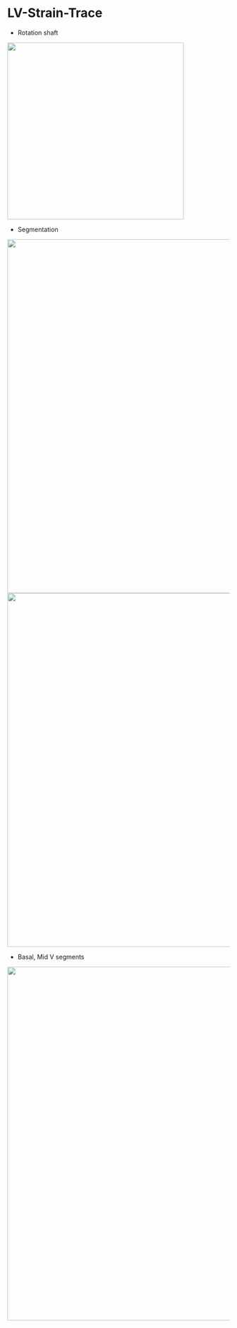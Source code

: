 # LV-Strain-Trace

* Rotation shaft

<img width = 400 src = "https://user-images.githubusercontent.com/34840140/106433379-7af91580-64b3-11eb-847a-f4100566eb77.PNG">

* Segmentation

<img width = 800 src = "https://user-images.githubusercontent.com/34840140/106433411-85b3aa80-64b3-11eb-8467-140b895e6f43.PNG">

<img width = 800 src = "https://user-images.githubusercontent.com/34840140/106433415-88160480-64b3-11eb-8dc7-1b8a3215e6b1.PNG">


* Basal, Mid V segments
<img width = 800 src = "https://user-images.githubusercontent.com/34840140/106433401-83515080-64b3-11eb-85c7-414acf0c0bfd.PNG">
